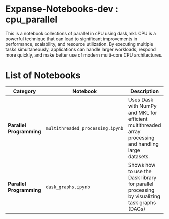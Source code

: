 # Expanse-Notebooks-dev : cpu_parallel
This is a notebook collections of parallel in cPU using dask,mkl.  CPU is a powerful technique that can lead to significant improvements in performance, scalability, and resource utilization. By executing multiple tasks simultaneously, applications can handle larger workloads, respond more quickly, and make better use of modern multi-core CPU architectures.

# List of Notebooks
| **Category**                | **Notebook**                       | **Description**                                              |
|-----------------------------|-----------------------------------|-------------------------------------------------------------|
| **Parallel Programming**     | `multithreaded_processing.ipynb` | Uses Dask with NumPy and MKL for efficient multithreaded array processing and handling large datasets. |
| **Parallel Programming**     | `dask_graphs.ipynb`              | Shows how to use the Dask library for parallel processing by visualizing task graphs (DAGs)|
